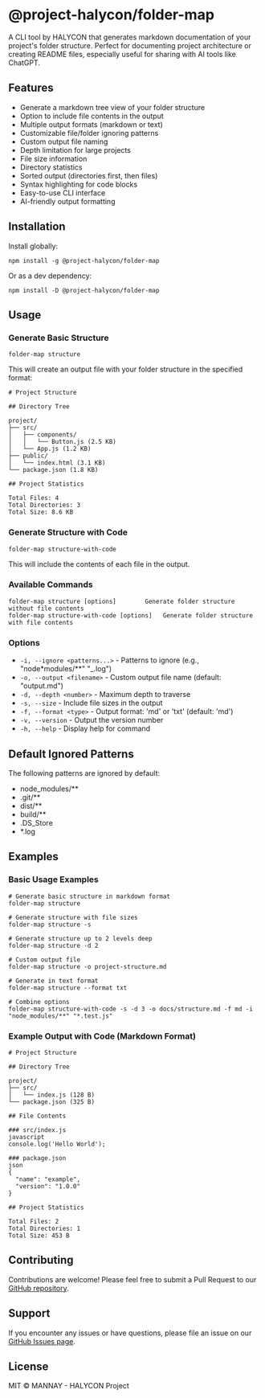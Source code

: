 # @project-halycon/folder-map

A CLI tool by HALYCON that generates markdown documentation of your project's folder structure. Perfect for documenting project architecture or creating README files, especially useful for sharing with AI tools like ChatGPT.

## Features

- Generate a markdown tree view of your folder structure
- Option to include file contents in the output
- Multiple output formats (markdown or text)
- Customizable file/folder ignoring patterns
- Custom output file naming
- Depth limitation for large projects
- File size information
- Directory statistics
- Sorted output (directories first, then files)
- Syntax highlighting for code blocks
- Easy-to-use CLI interface
- AI-friendly output formatting

## Installation

Install globally:

```
npm install -g @project-halycon/folder-map
```

Or as a dev dependency:

```
npm install -D @project-halycon/folder-map
```

## Usage

### Generate Basic Structure

```
folder-map structure
```

This will create an output file with your folder structure in the specified format:

```
# Project Structure

## Directory Tree

project/
├── src/
│   ├── components/
│   │   └── Button.js (2.5 KB)
│   └── App.js (1.2 KB)
├── public/
│   └── index.html (3.1 KB)
└── package.json (1.8 KB)

## Project Statistics

Total Files: 4
Total Directories: 3
Total Size: 8.6 KB
```

### Generate Structure with Code

```
folder-map structure-with-code
```

This will include the contents of each file in the output.

### Available Commands

```
folder-map structure [options]        Generate folder structure without file contents
folder-map structure-with-code [options]   Generate folder structure with file contents
```

### Options

- `-i, --ignore <patterns...>` - Patterns to ignore (e.g., "node\*modules/\*\*" "\_.log")
- `-o, --output <filename>` - Custom output file name (default: "output.md")
- `-d, --depth <number>` - Maximum depth to traverse
- `-s, --size` - Include file sizes in the output
- `-f, --format <type>` - Output format: 'md' or 'txt' (default: 'md')
- `-v, --version` - Output the version number
- `-h, --help` - Display help for command

## Default Ignored Patterns

The following patterns are ignored by default:

- node_modules/\*\*
- .git/\*\*
- dist/\*\*
- build/\*\*
- .DS_Store
- \*.log

## Examples

### Basic Usage Examples

```
# Generate basic structure in markdown format
folder-map structure

# Generate structure with file sizes
folder-map structure -s

# Generate structure up to 2 levels deep
folder-map structure -d 2

# Custom output file
folder-map structure -o project-structure.md

# Generate in text format
folder-map structure --format txt

# Combine options
folder-map structure-with-code -s -d 3 -o docs/structure.md -f md -i "node_modules/**" "*.test.js"
```

### Example Output with Code (Markdown Format)

```
# Project Structure

## Directory Tree

project/
├── src/
│   └── index.js (128 B)
└── package.json (325 B)

## File Contents

### src/index.js
javascript
console.log('Hello World');

### package.json
json
{
  "name": "example",
  "version": "1.0.0"
}

## Project Statistics

Total Files: 2
Total Directories: 1
Total Size: 453 B
```

## Contributing

Contributions are welcome! Please feel free to submit a Pull Request to our [GitHub repository](https://github.com/Project-HALYCON/folder-map).

## Support

If you encounter any issues or have questions, please file an issue on our [GitHub Issues page](https://github.com/Project-HALYCON/folder-map/issues).

## License

MIT © MANNAY - HALYCON Project
